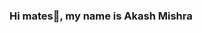 ### Hi mates👋, my name is Akash Mishra

<!--
**akash12695/akash12695** is a ✨ _special_ ✨ repository because its `README.md` (this file) appears on your GitHub profile.

- 🔭 I’m currently working as Quality Engineer @LTI.
- 🌱 I’m currently learning more about Machine Learning algorithms,Deep Learning and diving deeper in the field of Data Science.
- ⭐ Achievements :- Awarded Certificate of Appreciation and also as best participant for contributing to the Open source project based on Python, NLP and ML algorithms
- 📫 How to reach me: Gmail:- akashmishra370@gmail.com  
                       Mob No:- +91-8369144774
